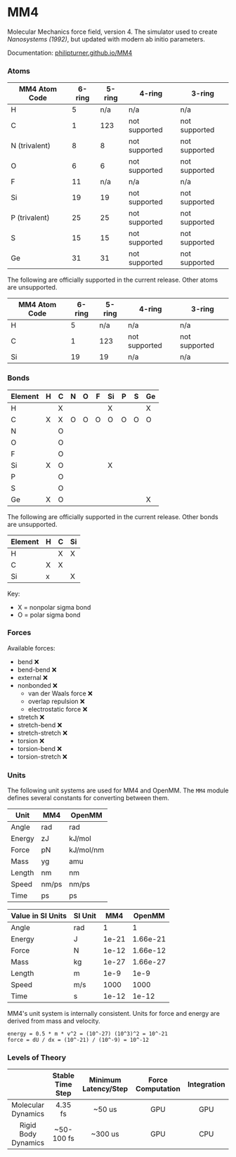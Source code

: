 # MM4

Molecular Mechanics force field, version 4. The simulator used to create _Nanosystems (1992)_, but updated with modern ab initio parameters.

Documentation: [philipturner.github.io/MM4](https://philipturner.github.io/MM4)

### Atoms

| MM4 Atom Code | 6-ring | 5-ring | 4-ring | 3-ring |
| - | - | - | - | - |
| H             | 5   | n/a | n/a           | n/a           |
| C             | 1   | 123 | not supported | not supported |
| N (trivalent) | 8   | 8   | not supported | not supported |
| O             | 6   | 6   | not supported | not supported |
| F             | 11  | n/a | n/a           | n/a           |
| Si            | 19  | 19  | not supported | not supported |
| P (trivalent) | 25  | 25  | not supported | not supported |
| S             | 15  | 15  | not supported | not supported |
| Ge            | 31  | 31  | not supported | not supported |

The following are officially supported in the current release. Other atoms are unsupported.

| MM4 Atom Code | 6-ring | 5-ring | 4-ring | 3-ring |
| - | - | - | - | - |
| H             | 5   | n/a | n/a           | n/a           |
| C             | 1   | 123 | not supported | not supported |
| Si            | 19  | 19  | n/a           | n/a           |

### Bonds

| Element | H | C | N | O | F | Si | P | S | Ge |
| ------- | - | - | - | - | - | - | - | - | - |
| H       |   | X |   |   |   | X |   |   | X |
| C       | X | X | O | O | O | O | O | O | O |
| N       |   | O |   |   |   |   |   |   |   |
| O       |   | O |   |   |   |   |   |   |   |
| F       |   | O |   |   |   |   |   |   |   |
| Si      | X | O |   |   |   | X |   |   |   |
| P       |   | O |   |   |   |   |   |   |   |
| S       |   | O |   |   |   |   |   |   |   |
| Ge      | X | O |   |   |   |   |   |   | X |

The following are officially supported in the current release. Other bonds are unsupported.

| Element | H | C | Si |
| ------- | - | - | - |
| H       |   | X | X |
| C       | X | X |   |
| Si      | x |   | X |

Key:
- X = nonpolar sigma bond
- O = polar sigma bond

### Forces

Available forces:
- bend ❌
- bend-bend ❌
- external ❌
- nonbonded ❌
  - van der Waals force ❌
  - overlap repulsion ❌
  - electrostatic force ❌
- stretch ❌
- stretch-bend ❌
- stretch-stretch ❌
- torsion ❌
- torsion-bend ❌
- torsion-stretch ❌

### Units

The following unit systems are used for MM4 and OpenMM. The `MM4` module defines several constants for converting between them.

| Unit   | MM4   | OpenMM    |
| ------ | ----- | --------- |
| Angle  | rad   | rad       |
| Energy | zJ    | kJ/mol    |
| Force  | pN    | kJ/mol/nm |
| Mass   | yg    | amu       |
| Length | nm    | nm        |
| Speed  | nm/ps | nm/ps     |
| Time   | ps    | ps        |

| Value in SI Units | SI Unit | MM4   | OpenMM    |
| ----------------- | ------- | ----- | --------- |
| Angle             | rad     | 1     | 1         |
| Energy            | J       | 1e-21 | 1.66e-21  |
| Force             | N       | 1e-12 | 1.66e-12  |
| Mass              | kg      | 1e-27 | 1.66e-27  |
| Length            | m       | 1e-9  | 1e-9      |
| Speed             | m/s     | 1000  | 1000      |
| Time              | s       | 1e-12 | 1e-12     |

MM4's unit system is internally consistent. Units for force and energy are derived from mass and velocity.

```
energy = 0.5 * m * v^2 = (10^-27) (10^3)^2 = 10^-21
force = dU / dx = (10^-21) / (10^-9) = 10^-12
```

### Levels of Theory

|  | Stable Time Step | Minimum Latency/Step | Force Computation | Integration |
| :-----------------: | :--------: | :-----: | :-: | :-: |
| Molecular Dynamics  | 4.35 fs    | ~50 us  | GPU | GPU |
| Rigid Body Dynamics | ~50-100 fs | ~300 us | GPU | CPU |
